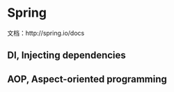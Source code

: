 # Spring

文档：http:\/\/spring.io\/docs





## DI, Injecting dependencies

## AOP, Aspect-oriented programming


